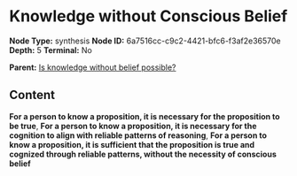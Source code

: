 # Knowledge without Conscious Belief

**Node Type:** synthesis
**Node ID:** 6a7516cc-c9c2-4421-bfc6-f3af2e36570e
**Depth:** 5
**Terminal:** No

**Parent:** [Is knowledge without belief possible?](is-knowledge-without-belief-possible-antithesis-a113e19e-0b12-420a-9b80-bb4ed5810dd0.md)

## Content

**For a person to know a proposition, it is necessary for the proposition to be true**, **For a person to know a proposition, it is necessary for the cognition to align with reliable patterns of reasoning**, **For a person to know a proposition, it is sufficient that the proposition is true and cognized through reliable patterns, without the necessity of conscious belief**
